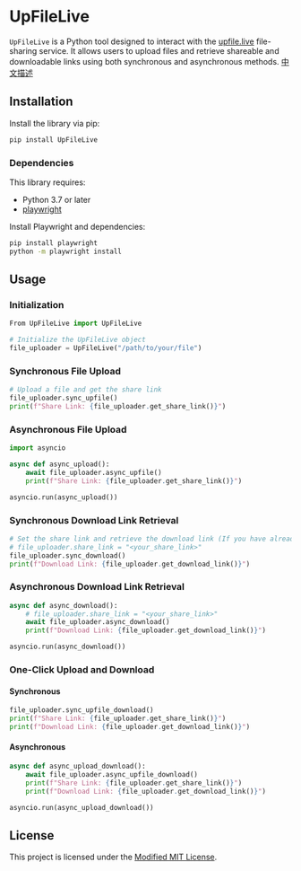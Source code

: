 # UpFileLive

`UpFileLive` is a Python tool designed to interact with the [upfile.live](https://upfile.live) file-sharing service. It allows users to upload files and retrieve shareable and downloadable links using both synchronous and asynchronous methods. [中文描述](README_zhCN.md)


## Installation

Install the library via pip:

```bash
pip install UpFileLive
```

### Dependencies

This library requires:

- Python 3.7 or later
- [playwright](https://playwright.dev/python/)

Install Playwright and dependencies:

```bash
pip install playwright
python -m playwright install
```

## Usage

### Initialization

```python
From UpFileLive import UpFileLive

# Initialize the UpFileLive object
file_uploader = UpFileLive("/path/to/your/file")
```

### Synchronous File Upload

```python
# Upload a file and get the share link
file_uploader.sync_upfile()
print(f"Share Link: {file_uploader.get_share_link()}")
```

### Asynchronous File Upload

```python
import asyncio

async def async_upload():
    await file_uploader.async_upfile()
    print(f"Share Link: {file_uploader.get_share_link()}")

asyncio.run(async_upload())
```

### Synchronous Download Link Retrieval

```python
# Set the share link and retrieve the download link (If you have already run the upfile function, you do not need to set this option.)
# file_uploader.share_link = "<your_share_link>" 
file_uploader.sync_download()
print(f"Download Link: {file_uploader.get_download_link()}")
```

### Asynchronous Download Link Retrieval

```python
async def async_download():
    # file_uploader.share_link = "<your_share_link>"
    await file_uploader.async_download()
    print(f"Download Link: {file_uploader.get_download_link()}")

asyncio.run(async_download())
```

### One-Click Upload and Download

#### Synchronous

```python
file_uploader.sync_upfile_download()
print(f"Share Link: {file_uploader.get_share_link()}")
print(f"Download Link: {file_uploader.get_download_link()}")
```

#### Asynchronous

```python
async def async_upload_download():
    await file_uploader.async_upfile_download()
    print(f"Share Link: {file_uploader.get_share_link()}")
    print(f"Download Link: {file_uploader.get_download_link()}")

asyncio.run(async_upload_download())
```


## License

This project is licensed under the [Modified MIT License](LICENSE).

